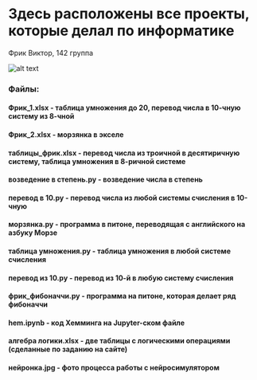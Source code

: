 # Здесь расположены все проекты, которые делал по информатике
Фрик Виктор, 142 группа

![alt text](https://sun4-16.userapi.com/impg/g_qx3NQFy35JeSryi2i94jekOXSsDkTjFAXVjQ/I4UABBLEIr4.jpg?size=1045x1073&quality=96&sign=9081bea8271b4ce6e7ef63c412d8f295&type=album)

### Файлы:
#### Фрик_1.xlsx - таблица умножения до 20, перевод числа в 10-чную систему из 8-чной
#### Фрик_2.xlsx - морзянка в экселе
#### таблицы_фрик.xlsx - перевод числа из троичной в десятиричную систему, таблица умножения в 8-ричной системе
#### возведение в степень.py - возведение числа в степень
#### перевод в 10.py - перевод числа из любой системы счисления в 10-чную
#### морзянка.py - программа в питоне, переводящая с английского на азбуку Морзе
#### таблица умножения.py - таблица умножения в любой системе счисления
#### перевод из 10.py - перевод из 10-й в любую систему счисления
#### фрик_фибоначчи.py - программа на питоне, которая делает ряд фибоначчи
#### hem.ipynb - код Хемминга на Jupyter-ском файле
#### алгебра логики.xlsx - две таблицы с логическими операциями (сделанные по заданию на сайте)
#### нейронка.jpg - фото процесса работы с нейросимулятором

